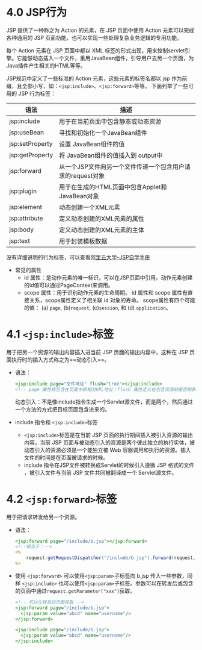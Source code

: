 # 4.0 JSP行为

JSP 提供了一种称之为 Action 的元素，在 JSP 页面中使用 Action 元素可以完成各种通用的 JSP 页面功能，也可以实现一些处理复杂业务逻辑的专用功能。 

每个 Action 元素在 JSP 页面中都以 XML 标签的形式出现，用来控制servlet引擎。它能够动态插入一个文件，重用JavaBean组件，引导用户去另一个页面，为Java插件产生相关的HTML等等。

JSP规范中定义了一些标准的 Action 元素，这些元素的标签名都以 jsp 作为前缀，且全部小写，如：`<jsp:include>`、`<jsp:forward>`等等。 下面列举了一些可用的 JSP 行为标签：

| **语法**        | **描述**                                                   |
| --------------- | ---------------------------------------------------------- |
| jsp:include     | 用于在当前页面中包含静态或动态资源                         |
| jsp:useBean     | 寻找和初始化一个JavaBean组件                               |
| jsp:setProperty | 设置 JavaBean组件的值                                      |
| jsp:getProperty | 将 JavaBean组件的值插入到 output中                         |
| jsp:forward     | 从一个JSP文件向另一个文件传递一个包含用户请求的request对象 |
| jsp:plugin      | 用于在生成的HTML页面中包含Applet和JavaBean对象             |
| jsp:element     | 动态创建一个XML元素                                        |
| jsp:attribute   | 定义动态创建的XML元素的属性                                |
| jsp:body        | 定义动态创建的XML元素的主体                                |
| jsp:text        | 用于封装模板数据                                           |

没有详细说明的行为标签，可以查看[阿里云大学-JSP自学手册](https://edu.aliyun.com/lesson_503_5646?spm=5176.10731542.0.0.g8lesa&accounttraceid=34b865be-2cd3-4b55-a004-ee891c4e9e56#_5646)

- 常见的属性
  - id 属性：是动作元素的唯一标识，可以在JSP页面中引用。动作元素创建的id值可以通过PageContext来调用。 
  - scope 属性：用于识别动作元素的生命周期。 id 属性和 scope 属性有直接关系，scope属性定义了相关联 id 对象的寿命。 scope属性有四个可能的值： (a) `page`, (b)`request`, (c)`session`, 和 (d) `application`。 



# 4.1 `<jsp:include>`标签

用于把另一个资源的输出内容插入进当前 JSP 页面的输出内容中，这种在 JSP 页面执行时的插入方式称之为==动态引入==。

- 语法：

  ```jsp
  <jsp:include page="文件地址" flush="true"></jsp:include>     
  <!-- page 属性指包含在页面中的相对URL地址；flush 属性定义在包含资源前是否刷新缓存区 -->
  ```

  动态引入：不是像include指令生成一个Servlet源文件，而是两个，然后通过一个方法的方式把目标页面包含进来的。 

- include 指令和 `<jsp:include>`标签

  - `<jsp:include>`标签是在当前 JSP 页面的执行期间插入被引入资源的输出内容，当前 JSP 页面与被动态引入的资源是两个彼此独立的执行实体，被动态引入的资源必须是一个能独立被 Web 容器调用和执行的资源。插入文件的时间是在页面被请求的时候。 
  - include 指令在JSP文件被转换成Servlet的时候引入遵循 JSP 格式的文件 ，被引入文件与当前 JSP 文件共同被翻译成一个 Servlet源文件。



# 4.2 `<jsp:forward>`标签

用于把请求转发给另一个资源。

- 语法：

  ```jsp
  <jsp:forward page="/include/b.jsp"></jsp:forward>
  <!--相当于：-->
  <%
      request.getRequestDispatcher("/include/b.jsp").forward(request, response);
  %>
  ```

- 使用 `<jsp:forward>` 可以使用`<jsp:param>`子标签向 b.jsp 传入一些参数，同样 `<jsp:include>` 也可以使用`<jsp:param>`子标签。参数可以在转发后或包含的页面中通过`request.getParameter("xxx")`获取。

  ```jsp
  <!-- 可以在转发后页面获取 -->
  <jsp:forward page="/include/b.jsp">
  	<jsp:param value="abcd" name="username"/>
  </jsp:forward>
  ```

  ```jsp
  <jsp:include page="/include/b.jsp">
  	<jsp:param value="abcd" name="username"/>
  </jsp:include>
  ```


